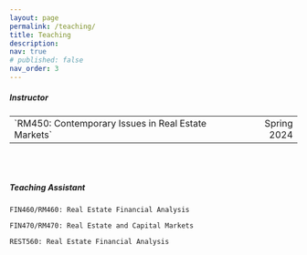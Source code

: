 ```yaml
---
layout: page
permalink: /teaching/
title: Teaching
description:
nav: true
# published: false
nav_order: 3
---
```


##### **Instructor**

<table width="100%">
  <tr>
    <td>`RM450: Contemporary Issues in Real Estate Markets`</td>
    <td style="text-align: right;">Spring 2024</td>
  </tr>
</table>


<br><br>

##### **Teaching Assistant**

`FIN460/RM460: Real Estate Financial Analysis`

`FIN470/RM470: Real Estate and Capital Markets`

`REST560: Real Estate Financial Analysis`